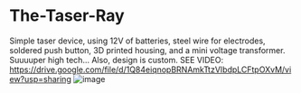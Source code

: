# The-Taser-Ray
Simple taser device, using 12V of batteries, steel wire for electrodes, soldered push button, 3D printed housing, and a mini voltage transformer. 
Suuuuper high tech... Also,
design is custom.
SEE VIDEO: https://drive.google.com/file/d/1Q84eiqnopBRNAmkTtzVIbdpLCFtpOXvM/view?usp=sharing
![image](https://user-images.githubusercontent.com/59476460/123029428-19c4d680-d3af-11eb-8ba8-bdad4adf3a95.png)

